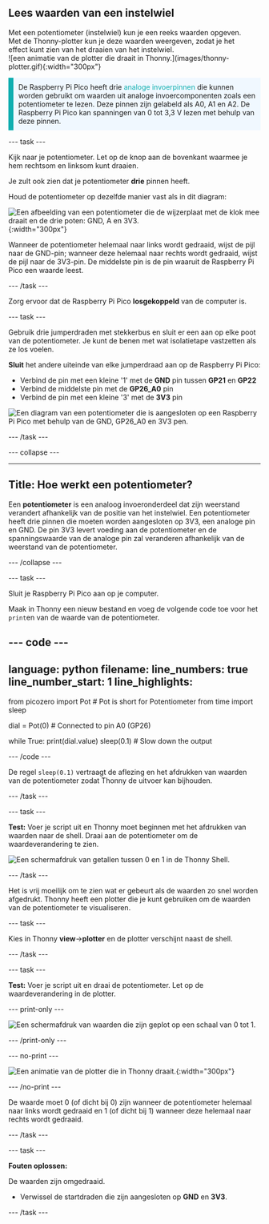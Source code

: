 ## Lees waarden van een instelwiel

<div style="display: flex; flex-wrap: wrap">
<div style="flex-basis: 200px; flex-grow: 1; margin-right: 15px;">
Met een potentiometer (instelwiel) kun je een reeks waarden opgeven. Met de Thonny-plotter kun je deze waarden weergeven, zodat je het effect kunt zien van het draaien van het instelwiel.
</div>
<div>
![een animatie van de plotter die draait in Thonny.](images/thonny-plotter.gif){:width="300px"}
</div>
</div>

<p style="border-left: solid; border-width:10px; border-color: #0faeb0; background-color: aliceblue; padding: 10px;">
De Raspberry Pi Pico heeft drie <span style="color: #0faeb0">analoge invoerpinnen</span> die kunnen worden gebruikt om waarden uit analoge invoercomponenten zoals een potentiometer te lezen. Deze pinnen zijn gelabeld als A0, A1 en A2. De Raspberry Pi Pico kan spanningen van 0 tot 3,3 V lezen met behulp van deze pinnen.</p>

--- task ---

Kijk naar je potentiometer. Let op de knop aan de bovenkant waarmee je hem rechtsom en linksom kunt draaien.

Je zult ook zien dat je potentiometer **drie** pinnen heeft.

Houd de potentiometer op dezelfde manier vast als in dit diagram:

![Een afbeelding van een potentiometer die de wijzerplaat met de klok mee draait en de drie poten: GND, A en 3V3.](images/potentiometer-illustration.png){:width="300px"}

Wanneer de potentiometer helemaal naar links wordt gedraaid, wijst de pijl naar de GND-pin; wanneer deze helemaal naar rechts wordt gedraaid, wijst de pijl naar de 3V3-pin. De middelste pin is de pin waaruit de Raspberry Pi Pico een waarde leest.

--- /task ---

Zorg ervoor dat de Raspberry Pi Pico **losgekoppeld** van de computer is.

--- task ---

Gebruik drie jumperdraden met stekkerbus en sluit er een aan op elke poot van de potentiometer. Je kunt de benen met wat isolatietape vastzetten als ze los voelen.

**Sluit** het andere uiteinde van elke jumperdraad aan op de Raspberry Pi Pico:
+ Verbind de pin met een kleine '1' met de **GND** pin tussen **GP21** en **GP22**
+ Verbind de middelste pin met de **GP26_A0** pin
+ Verbind de pin met een kleine '3' met de **3V3** pin

![Een diagram van een potentiometer die is aangesloten op een Raspberry Pi Pico met behulp van de GND, GP26_A0 en 3V3 pen.](images/pot-diagram.png)

--- /task ---

--- collapse ---

---
Title: Hoe werkt een potentiometer?
---

Een **potentiometer** is een analoog invoeronderdeel dat zijn weerstand verandert afhankelijk van de positie van het instelwiel. Een potentiometer heeft drie pinnen die moeten worden aangesloten op 3V3, een analoge pin en GND. De pin 3V3 levert voeding aan de potentiometer en de spanningswaarde van de analoge pin zal veranderen afhankelijk van de weerstand van de potentiometer.

--- /collapse ---

--- task ---

Sluit je Raspberry Pi Pico aan op je computer.

Maak in Thonny een nieuw bestand en voeg de volgende code toe voor het `print`en van de waarde van de potentiometer.

--- code ---
---
language: python filename: line_numbers: true line_number_start: 1
line_highlights:
---
from picozero import Pot # Pot is short for Potentiometer from time import sleep

dial = Pot(0) # Connected to pin A0 (GP26)

while True: print(dial.value) sleep(0.1) # Slow down the output

--- /code ---

De regel `sleep(0.1)` vertraagt de aflezing en het afdrukken van waarden van de potentiometer zodat Thonny de uitvoer kan bijhouden.

--- /task ---

--- task ---

**Test:** Voer je script uit en Thonny moet beginnen met het afdrukken van waarden naar de shell. Draai aan de potentiometer om de waardeverandering te zien.

![Een schermafdruk van getallen tussen 0 en 1 in de Thonny Shell.](images/potentiometer-shell.png)

--- /task ---

Het is vrij moeilijk om te zien wat er gebeurt als de waarden zo snel worden afgedrukt. Thonny heeft een plotter die je kunt gebruiken om de waarden van de potentiometer te visualiseren.

--- task ---

Kies in Thonny **view**->**plotter** en de plotter verschijnt naast de shell.

--- /task ---

--- task ---

**Test:** Voer je script uit en draai de potentiometer. Let op de waardeverandering in de plotter.

--- print-only ---

![Een schermafdruk van waarden die zijn geplot op een schaal van 0 tot 1.](images/thonny-plotter.png)

--- /print-only ---

--- no-print ---

![Een animatie van de plotter die in Thonny draait.](images/thonny-plotter.gif){:width="300px"}

--- /no-print ---

De waarde moet 0 (of dicht bij 0) zijn wanneer de potentiometer helemaal naar links wordt gedraaid en 1 (of dicht bij 1) wanneer deze helemaal naar rechts wordt gedraaid.

--- /task ---

--- task ---

**Fouten oplossen:**

De waarden zijn omgedraaid.
+ Verwissel de startdraden die zijn aangesloten op **GND** en **3V3**.

--- /task ---

